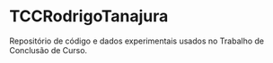 # TCCRodrigoTanajura
Repositório de código e dados experimentais usados no Trabalho de Conclusão de Curso.
